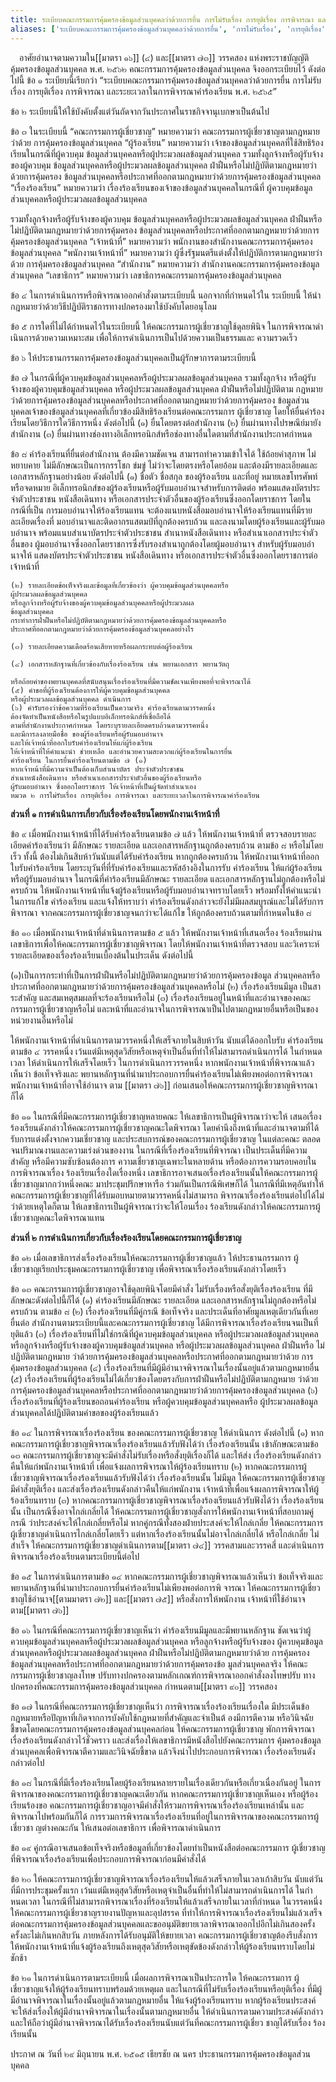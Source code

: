 ```yaml
---
title: ระเบียบคณะกรรมการคุ้มครองข้อมูลส่วนบุคคลว่าด้วยการยื่น การไม่รับเรื่อง การยุติเรื่อง การพิจารณา และระยะเวลาในการพิจารณาคําร้องเรียน พ.ศ. ๒๕๖๕
aliases: ['ระเบียบคณะกรรมการคุ้มครองข้อมูลส่วนบุคคลว่าด้วยการยื่น', 'การไม่รับเรื่อง', 'การยุติเรื่อง', 'การพิจารณา', 'และระยะเวลาในการพิจารณาคําร้องเรียน']
---
```



&emsp;อาศัยอํานาจตามความใน[[มาตรา ๑๖]] (๔) และ[[มาตรา ๗๓]] วรรคสอง
แห่งพระราชบัญญัติ คุ้มครองข้อมูลส่วนบุคคล พ.ศ. ๒๕๖๒
คณะกรรมการคุ้มครองข้อมูลส่วนบุคคล จึงออกระเบียบไว้ ดังต่อไปนี้
ข้อ ๑ ระเบียบนี้เรียกว่า
“ระเบียบคณะกรรมการคุ้มครองข้อมูลส่วนบุคคลว่าด้วยการยื่น การไม่รับเรื่อง
การยุติเรื่อง การพิจารณา และระยะเวลาในการพิจารณาคําร้องเรียน พ.ศ. ๒๕๖๕”

ข้อ ๒
ระเบียบนี้ให้ใช้บังคับตั้งแต่วันถัดจากวันประกาศในราชกิจจานุเบกษาเป็นต้นไป

ข้อ ๓ ในระเบียบนี้
“คณะกรรมการผู้เชี่ยวชาญ” หมายความว่า
คณะกรรมการผู้เชี่ยวชาญตามกฎหมายว่าด้วย การคุ้มครองข้อมูลส่วนบุคคล
“ผู้ร้องเรียน” หมายความว่า
เจ้าของข้อมูลส่วนบุคคลที่ใช้สิทธิร้องเรียนในกรณีที่ผู้ควบคุม
ข้อมูลส่วนบุคคลหรือผู้ประมวลผลข้อมูลส่วนบุคคล
รวมทั้งลูกจ้างหรือผู้รับจ้างของผู้ควบคุม
ข้อมูลส่วนบุคคลหรือผู้ประมวลผลข้อมูลส่วนบุคคล
ฝ่าฝืนหรือไม่ปฏิบัติตามกฎหมายว่าด้วยการคุ้มครอง
ข้อมูลส่วนบุคคลหรือประกาศที่ออกตามกฎหมายว่าด้วยการคุ้มครองข้อมูลส่วนบุคคล
“เรื่องร้องเรียน” หมายความว่า เรื่องร้องเรียนของเจ้าของข้อมูลส่วนบุคคลในกรณีที่
ผู้ควบคุมข้อมูลส่วนบุคคลหรือผู้ประมวลผลข้อมูลส่วนบุคคล

รวมทั้งลูกจ้างหรือผู้รับจ้างของผู้ควบคุม
ข้อมูลส่วนบุคคลหรือผู้ประมวลผลข้อมูลส่วนบุคคล
ฝ่าฝืนหรือไม่ปฏิบัติตามกฎหมายว่าด้วยการคุ้มครอง
ข้อมูลส่วนบุคคลหรือประกาศที่ออกตามกฎหมายว่าด้วยการคุ้มครองข้อมูลส่วนบุคคล
“เจ้าหน้าที่” หมายความว่า
พนักงานของสํานักงานคณะกรรมการคุ้มครองข้อมูลส่วนบุคคล
“พนักงานเจ้าหน้าที่” หมายความว่า
ผู้ซึ่งรัฐมนตรีแต่งตั้งให้ปฏิบัติการตามกฎหมายว่าด้วย การคุ้มครองข้อมูลส่วนบุคคล
“สํานักงาน” หมายความว่า สํานักงานคณะกรรมการคุ้มครองข้อมูลส่วนบุคคล
“เลขาธิการ” หมายความว่า เลขาธิการคณะกรรมการคุ้มครองข้อมูลส่วนบุคคล

ข้อ ๔ ในการดําเนินการหรือพิจารณาออกคําสั่งตามระเบียบนี้
นอกจากที่กําหนดไว้ใน ระเบียบนี้
ให้นํากฎหมายว่าด้วยวิธีปฏิบัติราชการทางปกครองมาใช้บังคับโดยอนุโลม

ข้อ ๕ การใดที่ไม่ได้กําหนดไว้ในระเบียบนี้
ให้คณะกรรมการผู้เชี่ยวชาญใช้ดุลยพินิจ
ในการพิจารณาดําเนินการด้วยความเหมาะสม
เพื่อให้การดําเนินการเป็นไปด้วยความเป็นธรรมและ ความรวดเร็ว

ข้อ ๖ ให้ประธานกรรมการคุ้มครองข้อมูลส่วนบุคคลเป็นผู้รักษาการตามระเบียบนี้

ข้อ ๗ ในกรณีที่ผู้ควบคุมข้อมูลส่วนบุคคลหรือผู้ประมวลผลข้อมูลส่วนบุคคล
รวมทั้งลูกจ้าง หรือผู้รับจ้างของผู้ควบคุมข้อมูลส่วนบุคคล
หรือผู้ประมวลผลข้อมูลส่วนบุคคล ฝ่าฝืนหรือไม่ปฏิบัติตาม
กฎหมายว่าด้วยการคุ้มครองข้อมูลส่วนบุคคลหรือประกาศที่ออกตามกฎหมายว่าด้วยการคุ้มครอง
ข้อมูลส่วนบุคคลเจ้าของข้อมูลส่วนบุคคลที่เกี่ยวข้องมีสิทธิร้องเรียนต่อคณะกรรมการ
ผู้เชี่ยวชาญ โดยให้ยื่นคําร้องเรียนโดยวิธีการใดวิธีการหนึ่ง ดังต่อไปนี้
(๑) ยื่นโดยตรงต่อสํานักงาน
(๒) ยื่นผ่านทางไปรษณีย์มายังสํานักงาน
(๓) ยื่นผ่านทางช่องทางอิเล็กทรอนิกส์หรือช่องทางอื่นใดตามที่สํานักงานประกาศกําหนด

ข้อ ๘ คําร้องเรียนที่ยื่นต่อสํานักงาน ต้องมีความชัดเจน สามารถทําความเข้าใจได้
ใช้ถ้อยคําสุภาพ ไม่หยาบคาย ไม่มีลักษณะเป็นการกรรโชก ข่มขู่
ไม่ว่าจะโดยตรงหรือโดยอ้อม และต้องมีรายละเอียดและเอกสารหลักฐานอย่างน้อย
ดังต่อไปนี้
    (๑) ชื่อตัว ชื่อสกุล ของผู้ร้องเรียน และที่อยู่ หมายเลขโทรศัพท์ หรือจดหมาย
    อิเล็กทรอนิกส์ของผู้ร้องเรียนหรือผู้รับมอบอํานาจสําหรับการติดต่อ
    พร้อมแสดงบัตรประจําตัวประชาชน หนังสือเดินทาง
    หรือเอกสารประจําตัวอื่นของผู้ร้องเรียนซึ่งออกโดยราชการ โดยในกรณีที่เป็น
    การมอบอํานาจให้ร้องเรียนแทน
    จะต้องแนบหนังสือมอบอํานาจให้ร้องเรียนแทนที่มีรายละเอียดเรื่องที่
    มอบอํานาจและติดอากรแสตมป์ที่ถูกต้องครบถ้วน
    และลงนามโดยผู้ร้องเรียนและผู้รับมอบอํานาจ
    พร้อมแนบสําเนาบัตรประจําตัวประชาชน สําเนาหนังสือเดินทาง
    หรือสําเนาเอกสารประจําตัวอื่นของ
    ผู้มอบอํานาจซึ่งออกโดยราชการซึ่งรับรองสําเนาถูกต้องโดยผู้มอบอํานาจ
    สําหรับผู้รับมอบอํานาจให้ แสดงบัตรประจําตัวประชาชน หนังสือเดินทาง
    หรือเอกสารประจําตัวอื่นซึ่งออกโดยราชการต่อเจ้าหน้าที่

    (๒) รายละเอียดข้อเท็จจริงและข้อมูลที่เกี่ยวข้องว่า ผู้ควบคุมข้อมูลส่วนบุคคลหรือ
    ผู้ประมวลผลข้อมูลส่วนบุคคล
    หรือลูกจ้างหรือผู้รับจ้างของผู้ควบคุมข้อมูลส่วนบุคคลหรือผู้ประมวลผล
    ข้อมูลส่วนบุคคล
    กระทําการฝ่าฝืนหรือไม่ปฏิบัติตามกฎหมายว่าด้วยการคุ้มครองข้อมูลส่วนบุคคลหรือ
    ประกาศที่ออกตามกฎหมายว่าด้วยการคุ้มครองข้อมูลส่วนบุคคลอย่างไร

    (๓) รายละเอียดความเดือดร้อนเสียหายหรือผลกระทบต่อผู้ร้องเรียน

    (๔) เอกสารหลักฐานที่เกี่ยวข้องกับเรื่องร้องเรียน เช่น พยานเอกสาร พยานวัตถุ

    หรือถ้อยคําของพยานบุคคลที่สนับสนุนเรื่องร้องเรียนที่มีความชัดเจนเพียงพอที่จะพิจารณาได้
    (๕) คําขอที่ผู้ร้องเรียนต้องการให้ผู้ควบคุมข้อมูลส่วนบุคคล
    หรือผู้ประมวลผลข้อมูลส่วนบุคคล ดําเนินการ
    (๖) คํารับรองว่าข้อความที่ร้องเรียนเป็นความจริง คําร้องเรียนตามวรรคหนึ่ง
    ต้องจัดทําเป็นหนังสือหรือในรูปแบบอิเล็กทรอนิกส์ที่เชื่อถือได้
    ตามที่สํานักงานประกาศกําหนด โดยระบุรายละเอียดครบถ้วนตามวรรคหนึ่ง
    และมีการลงลายมือชื่อ ของผู้ร้องเรียนหรือผู้รับมอบอํานาจ
    และให้เจ้าหน้าที่ออกใบรับคําร้องเรียนให้แก่ผู้ร้องเรียน
    ให้เจ้าหน้าที่ให้คําแนะนํา ช่วยเหลือ และอํานวยความสะดวกแก่ผู้ร้องเรียนในการยื่น
    คําร้องเรียน ในการยื่นคําร้องเรียนตามข้อ ๗ (๑)
    หากเจ้าหน้าที่มีความจําเป็นต้องเก็บสําเนาบัตร ประจําตัวประชาชน
    สําเนาหนังสือเดินทาง หรือสําเนาเอกสารประจําตัวอื่นของผู้ร้องเรียนหรือ
    ผู้รับมอบอํานาจ ซึ่งออกโดยราชการ ให้เจ้าหน้าที่เป็นผู้จัดทําสําเนาเอง
    หมวด ๒ การไม่รับเรื่อง การยุติเรื่อง การพิจารณา และระยะเวลาในการพิจารณาคําร้องเรียน
**ส่วนที่ ๑ การดําเนินการเกี่ยวกับเรื่องร้องเรียนโดยพนักงานเจ้าหน้าที่**

ข้อ ๙ เมื่อพนักงานเจ้าหน้าที่ได้รับคําร้องเรียนตามข้อ ๗ แล้ว ให้พนักงานเจ้าหน้าที่
ตรวจสอบรายละเอียดคําร้องเรียนว่า มีลักษณะ รายละเอียด
และเอกสารหลักฐานถูกต้องครบถ้วน ตามข้อ ๘ หรือไม่โดยเร็ว ทั้งนี้
ต้องไม่เกินสิบห้าวันนับแต่ได้รับคําร้องเรียน หากถูกต้องครบถ้วน
ให้พนักงานเจ้าหน้าที่ออกใบรับคําร้องเรียน
โดยระบุวันที่ที่รับคําร้องเรียนและรหัสอ้างอิงในการรับ คําร้องเรียน
ให้แก่ผู้ร้องเรียนหรือผู้รับมอบอํานาจ ในกรณีที่คําร้องเรียนมีลักษณะ รายละเอียด
และเอกสารหลักฐานไม่ถูกต้องหรือไม่ครบถ้วน
ให้พนักงานเจ้าหน้าที่แจ้งผู้ร้องเรียนหรือผู้รับมอบอํานาจทราบโดยเร็ว
พร้อมทั้งให้คําแนะนําในการแก้ไข คําร้องเรียน และแจ้งให้ทราบว่า
คําร้องเรียนดังกล่าวจะยังไม่มีผลสมบูรณ์และไม่ได้รับการพิจารณา
จากคณะกรรมการผู้เชี่ยวชาญจนกว่าจะได้แก้ไข
ให้ถูกต้องครบถ้วนตามที่กําหนดในข้อ ๘

ข้อ ๑๐ เมื่อพนักงานเจ้าหน้าที่ดําเนินการตามข้อ ๕ แล้ว
ให้พนักงานเจ้าหน้าที่เสนอเรื่อง
ร้องเรียนผ่านเลขาธิการเพื่อให้คณะกรรมการผู้เชี่ยวชาญพิจารณา
โดยให้พนักงานเจ้าหน้าที่ตรวจสอบ
และวิเคราะห์รายละเอียดของเรื่องร้องเรียนเบื้องต้นในประเด็น ดังต่อไปนี้

(๑)เป็นการกระทําที่เป็นการฝ่าฝืนหรือไม่ปฏิบัติตามกฎหมายว่าด้วยการคุ้มครองข้อมูล
ส่วนบุคคลหรือประกาศที่ออกตามกฎหมายว่าด้วยการคุ้มครองข้อมูลส่วนบุคคลหรือไม่
(๒) เรื่องร้องเรียนมีมูล เป็นสาระสําคัญ และสมเหตุสมผลที่จะร้องเรียนหรือไม่
(๓) เรื่องร้องเรียนอยู่ในหน้าที่และอํานาจของคณะกรรมการผู้เชี่ยวชาญหรือไม่
และหน้าที่และอํานาจในการพิจารณาเป็นไปตามกฎหมายอื่นหรือเป็นของหน่วยงานอื่นหรือไม่

ให้พนักงานเจ้าหน้าที่ดําเนินการตามวรรคหนึ่งให้เสร็จภายในสิบห้าวัน
นับแต่ได้ออกใบรับ คําร้องเรียนตามข้อ ๔ วรรคหนึ่ง
เว้นแต่มีเหตุสุดวิสัยหรือเหตุจําเป็นอื่นที่ทําให้ไม่สามารถดําเนินการได้
ในกําหนดเวลา ให้ดําเนินการให้เสร็จโดยเร็ว
ในการดําเนินการวรรคหนึ่ง หากพนักงานเจ้าหน้าที่พิจารณาแล้วเห็นว่า
ข้อเท็จจริงและ
พยานหลักฐานที่นํามาประกอบการยื่นคําร้องเรียนไม่เพียงพอต่อการพิจารณา
พนักงานเจ้าหน้าที่อาจใช้อํานาจ ตาม [[มาตรา ๗๖]]
ก่อนเสนอให้คณะกรรมการผู้เชี่ยวชาญพิจารณาก็ได้

ข้อ ๑๑ ในกรณีที่มีคณะกรรมการผู้เชี่ยวชาญหลายคณะ
ให้เลขาธิการเป็นผู้พิจารณาว่าจะให้
เสนอเรื่องร้องเรียนดังกล่าวให้คณะกรรมการผู้เชี่ยวชาญคณะใดพิจารณา
โดยคํานึงถึงหน้าที่และอํานาจตามที่ได้รับการแต่งตั้งจากความเชี่ยวชาญ
และประสบการณ์ของคณะกรรมการผู้เชี่ยวชาญ
ในแต่ละคณะ ตลอดจนปริมาณงานและความเร่งด่วนของงาน
ในกรณีที่เรื่องร้องเรียนที่พิจารณา เป็นประเด็นที่มีความสําคัญ
หรือมีความซับซ้อนต้องการ ความเชี่ยวชาญเฉพาะในหลายด้าน
หรือต้องการความรอบคอบในการพิจารณาเรื่อง
ร้องเรียนเรื่องใดเรื่องหนึ่ง
เลขาธิการอาจเสนอเรื่องร้องเรียนนั้นให้คณะกรรมการผู้เชี่ยวชาญมากกว่าหนึ่งคณะ
มาประชุมปรึกษาหารือ ร่วมกันเป็นกรณีพิเศษก็ได้
ในกรณีที่มีเหตุอันทําให้คณะกรรมการผู้เชี่ยวชาญที่ได้รับมอบหมายตามวรรคหนึ่งไม่สามารถ
พิจารณาเรื่องร้องเรียนต่อไปได้ไม่ว่าด้วยเหตุใดก็ตาม
ให้เลขาธิการเป็นผู้พิจารณาว่าจะให้โอนเรื่อง
ร้องเรียนดังกล่าวให้คณะกรรมการผู้เชี่ยวชาญคณะใดพิจารณาแทน

**ส่วนที่ ๒ การดําเนินการเกี่ยวกับเรื่องร้องเรียนโดยคณะกรรมการผู้เชี่ยวชาญ**

ข้อ ๑๒ เมื่อเลขาธิการส่งเรื่องร้องเรียนให้คณะกรรมการผู้เชี่ยวชาญแล้ว
ให้ประธานกรรมการ
ผู้เชี่ยวชาญเรียกประชุมคณะกรรมการผู้เชี่ยวชาญ
เพื่อพิจารณาเรื่องร้องเรียนดังกล่าวโดยเร็ว

ข้อ ๑๓ คณะกรรมการผู้เชี่ยวชาญอาจใช้ดุลยพินิจโดยมีคําสั่ง
ไม่รับเรื่องหรือสั่งยุติเรื่องร้องเรียน ที่มีลักษณะดังต่อไปนี้ก็ได้
    (๑) คําร้องเรียนมีลักษณะ รายละเอียด
    และเอกสารหลักฐานไม่ถูกต้องหรือไม่ครบถ้วน ตามข้อ ๘
    (๒) เรื่องร้องเรียนที่มีคู่กรณี ข้อเท็จจริง
    และประเด็นที่อาศัยมูลเหตุเดียวกันที่เคยยื่นต่อ
    สํานักงานตามระเบียบนี้และคณะกรรมการผู้เชี่ยวชาญ
    ได้มีการพิจารณาเรื่องร้องเรียนจนเป็นที่ยุติแล้ว
    (๓) เรื่องร้องเรียนที่ไม่ใช่กรณีที่ผู้ควบคุมข้อมูลส่วนบุคคล
    หรือผู้ประมวลผลข้อมูลส่วนบุคคล หรือลูกจ้างหรือผู้รับจ้างของผู้ควบคุมข้อมูลส่วนบุคคล
    หรือผู้ประมวลผลข้อมูลส่วนบุคคล ฝ่าฝืนหรือ ไม่ปฏิบัติตามกฎหมาย
    ว่าด้วยการคุ้มครองข้อมูลส่วนบุคคลหรือประกาศที่ออกตามกฎหมายว่าด้วย การคุ้มครองข้อมูลส่วนบุคคล
    (๔) เรื่องร้องเรียนที่มีผู้มีอํานาจพิจารณาในเรื่องนั้นอยู่แล้วตามกฎหมายอื่น
    (๕) เรื่องร้องเรียนที่ผู้ร้องเรียนไม่ได้เกี่ยวข้องโดยตรงกับการฝ่าฝืนหรือไม่ปฏิบัติตามกฎหมาย
    ว่าด้วยการคุ้มครองข้อมูลส่วนบุคคลหรือประกาศที่ออกตามกฎหมายว่าด้วยการคุ้มครองข้อมูลส่วนบุคคล
    (๖) เรื่องร้องเรียนที่ผู้ร้องเรียนขอถอนคําร้องเรียน หรือผู้ควบคุมข้อมูลส่วนบุคคลหรือ
    ผู้ประมวลผลข้อมูลส่วนบุคคลได้ปฏิบัติตามคําขอของผู้ร้องเรียนแล้ว

ข้อ ๑๔ ในการพิจารณาเรื่องร้องเรียน ของคณะกรรมการผู้เชี่ยวชาญ ให้ดําเนินการ ดังต่อไปนี้
    (๑) หากคณะกรรมการผู้เชี่ยวชาญพิจารณาเรื่องร้องเรียนแล้วรับฟังได้ว่า
    เรื่องร้องเรียนนั้น เข้าลักษณะตามข้อ ๑๓
    คณะกรรมการผู้เชี่ยวชาญจะมีคําสั่งไม่รับเรื่องหรือสั่งยุติเรื่องก็ได้ และให้ส่ง
    เรื่องร้องเรียนดังกล่าวคืนให้แก่พนักงานเจ้าหน้าที่
    เพื่อแจ้งผลการพิจารณาให้ผู้ร้องเรียนทราบ
    (๒) หากคณะกรรมการผู้เชี่ยวชาญพิจารณาเรื่องร้องเรียนแล้วรับฟังได้ว่า
    เรื่องร้องเรียนนั้น ไม่มีมูล ให้คณะกรรมการผู้เชี่ยวชาญมีคําสั่งยุติเรื่อง
    และส่งเรื่องร้องเรียนดังกล่าวคืนให้แก่พนักงาน
    เจ้าหน้าที่เพื่อแจ้งผลการพิจารณาให้ผู้ร้องเรียนทราบ
    (๓) หากคณะกรรมการผู้เชี่ยวชาญพิจารณาเรื่องร้องเรียนแล้วรับฟังได้ว่า
    เรื่องร้องเรียนนั้น เป็นกรณีซึ่งอาจไกล่เกลี่ยได้
    ให้คณะกรรมการผู้เชี่ยวชาญสั่งการให้พนักงานเจ้าหน้าที่สอบถามคู่กรณี
    ว่าประสงค์จะให้ไกล่เกลี่ยหรือไม่ หากคู่กรณีทั้งสองฝ่ายประสงค์จะให้ไกล่เกลี่ย
    ให้คณะกรรมการ ผู้เชี่ยวชาญดําเนินการไกล่เกลี่ยโดยเร็ว
    แต่หากเรื่องร้องเรียนนั้นไม่อาจไกล่เกลี่ยได้ หรือไกล่เกลี่ย ไม่สําเร็จ
    ให้คณะกรรมการผู้เชี่ยวชาญดําเนินการตาม[[มาตรา ๗๔]] วรรคสามและวรรคสี่
    และดําเนินการ พิจารณาเรื่องร้องเรียนตามระเบียบนี้ต่อไป

ข้อ ๑๕ ในการดําเนินการตามข้อ ๑๔
หากคณะกรรมการผู้เชี่ยวชาญพิจารณาแล้วเห็นว่า
ข้อเท็จจริงและพยานหลักฐานที่นํามาประกอบการยื่นคําร้องเรียนไม่เพียงพอต่อการพิ
จารณา ให้คณะกรรมการผู้เชี่ยวชาญใช้อํานาจ[[ตามมาตรา ๗๒]] และ[[มาตรา ๗๕]]
หรือสั่งการให้พนักงาน เจ้าหน้าที่ใช้อํานาจตาม[[มาตรา ๗๖]]

ข้อ ๑๖ ในกรณีที่คณะกรรมการผู้เชี่ยวชาญเห็นว่า
คําร้องเรียนมีมูลและมีพยานหลักฐาน
ชัดเจนว่าผู้ควบคุมข้อมูลส่วนบุคคลหรือผู้ประมวลผลข้อมูลส่วนบุคคล
หรือลูกจ้างหรือผู้รับจ้างของ
ผู้ควบคุมข้อมูลส่วนบุคคลหรือผู้ประมวลผลข้อมูลส่วนบุคคล
ฝ่าฝืนหรือไม่ปฏิบัติตามกฎหมายว่าด้วย
การคุ้มครองข้อมูลส่วนบุคคลหรือประกาศที่ออกตามกฎหมายว่าด้วยการคุ้มครองข้อ
มูลส่วนบุคคลจริง ให้คณะกรรมการผู้เชี่ยวชาญลงโทษ
ปรับทางปกครองตามหลักเกณฑ์การพิจารณาออกคําสั่งลงโทษปรับ
ทางปกครองที่คณะกรรมการคุ้มครองข้อมูลส่วนบุคคล
กําหนดตาม[[มาตรา ๙๐]] วรรคสอง

ข้อ ๑๗ ในกรณีที่คณะกรรมการผู้เชี่ยวชาญเห็นว่า
การพิจารณาเรื่องร้องเรียนเรื่องใด
มีประเด็นข้อกฎหมายหรือปัญหาที่เกิดจากการบังคับใช้กฎหมายที่สําคัญและจําเป็นต้
องมีการตีความ หรือวินิจฉัยชี้ขาดโดยคณะกรรมการคุ้มครองข้อมูลส่วนบุคคลก่อน
ให้คณะกรรมการผู้เชี่ยวชาญ
พักการพิจารณาเรื่องร้องเรียนดังกล่าวไว้ชั่วคราว
และส่งเรื่องให้เลขาธิการมีหนังสือไปยังคณะกรรมการ
คุ้มครองข้อมูลส่วนบุคคลเพื่อพิจารณาตีความและวินิจฉัยชี้ขาด
แล้วจึงนําไปประกอบการพิจารณา เรื่องร้องเรียนดังกล่าวต่อไป

ข้อ ๑๘ ในกรณีที่มีเรื่องร้องเรียนโดยผู้ร้องเรียนหลายรายในเรื่องเดียวกันหรือเกี่ยวเนื่องกันอยู่
ในการพิจารณาของคณะกรรมการผู้เชี่ยวชาญคณะเดียวกัน
หากคณะกรรมการผู้เชี่ยวชาญเห็นเอง หรือผู้ร้องเรียนร้องขอ
คณะกรรมการผู้เชี่ยวชาญอาจมีคําสั่งให้รวมการพิจารณาเรื่องร้องเรียนเหล่านั้น
และพิจารณาไปพร้อมกันก็ได้
การรวมการพิจารณาเรื่องร้องเรียนที่อยู่ในการพิจารณาของคณะกรรมการผู้เชี่ยวชา
ญต่างคณะกัน ให้เสนอต่อเลขาธิการ เพื่อพิจารณาดําเนินการ

ข้อ ๑๙ คู่กรณีอาจเสนอข้อเท็จจริงหรือข้อมูลที่เกี่ยวข้องโดยทําเป็นหนังสือต่อคณะกรรมการ
ผู้เชี่ยวชาญที่พิจารณาเรื่องร้องเรียนเพื่อประกอบการพิจารณาก่อนมีคําสั่งได้

ข้อ ๒๐ ให้คณะกรรมการผู้เชี่ยวชาญพิจารณาเรื่องร้องเรียนให้แล้วเสร็จภายในเวลาเก้าสิบวัน
นับแต่วันที่มีการประชุมครั้งแรก เว้นแต่มีเหตุสุดวิสัยหรือเหตุจําเป็นอื่นที่ทําให้ไม่สามารถดําเนินการได้
ในกําหนดเวลา ในกรณีที่ไม่สามารถพิจารณาเรื่องที่ร้องเรียนให้แล้วเสร็จภายในเวลาที่กําหนด
ในวรรคหนึ่ง ให้คณะกรรมการผู้เชี่ยวชาญรายงานปัญหาและอุปสรรค
ที่ทําให้การพิจารณาเรื่องร้องเรียนไม่แล้วเสร็จ
ต่อคณะกรรมการคุ้มครองข้อมูลส่วนบุคคลและขออนุมัติขยายเวลาพิจารณาออกไปอีกไม่เกินสองครั้ง
ครั้งละไม่เกินหกสิบวัน ภายหลังการได้รับอนุมัติให้ขยายเวลา
คณะกรรมการผู้เชี่ยวชาญต้องรีบสั่งการ
ให้พนักงานเจ้าหน้าที่แจ้งผู้ร้องเรียนถึงเหตุสุดวิสัยหรือเหตุขัดข้องดังกล่าวให้ผู้ร้องเรียนทราบโดยไม่ชักช้า

ข้อ ๒๑ ในการดําเนินการตามระเบียบนี้ เมื่อผลการพิจารณาเป็นประการใด
ให้คณะกรรมการ ผู้เชี่ยวชาญแจ้งให้ผู้ร้องเรียนทราบพร้อมด้วยเหตุผล
และในกรณีที่ไม่รับเรื่องร้องเรียนหรือยุติเรื่อง
ที่มีผู้มีอํานาจพิจารณาในเรื่องนั้นอยู่แล้วตามกฎหมายอื่น ให้แจ้งผู้ร้องเรียนทราบ
หากผู้ร้องเรียนประสงค์
จะให้ส่งเรื่องให้ผู้มีอํานาจพิจารณาในเรื่องนั้นตามกฎหมายอื่น
ให้ดําเนินการตามความประสงค์ดังกล่าว
และให้ถือว่าผู้มีอํานาจพิจารณาได้รับเรื่องร้องเรียนนับแต่วันที่คณะกรรมการผู้เชี่ยว
ชาญได้รับเรื่อง ร้องเรียนนั้น

ประกาศ ณ วันที่ ๒๙ มิถุนายน พ.ศ. ๒๕๑๕
            เธียรชัย ณ นคร
 ประธานกรรมการคุ้มครองข้อมูลส่วนบุคคล